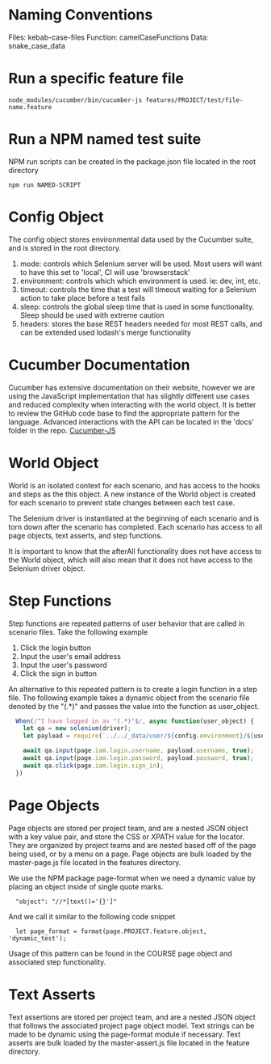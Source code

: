 # Naming Conventions
Files: kebab-case-files
Function: camelCaseFunctions
Data: snake_case_data

# Run a specific feature file
```
node_modules/cucumber/bin/cucumber-js features/PROJECT/test/file-name.feature
```

# Run a NPM named test suite
NPM run scripts can be created in the package.json file located in the root directory
```
npm run NAMED-SCRIPT
```

# Config Object
The config object stores environmental data used by the Cucumber suite, and is stored in the root directory.
1. mode: controls which Selenium server will be used.  Most users will want to have this set to 'local', CI will use 'browserstack'
2. environment: controls which which environment is used. ie: dev, int, etc.
3. timeout: controls the time that a test will timeout waiting for a Selenium action to take place before a test fails
4. sleep: controls the global sleep time that is used in some functionality.  Sleep should be used with extreme caution
5. headers: stores the base REST headers needed for most REST calls, and can be extended used lodash's merge functionality

# Cucumber Documentation
Cucumber has extensive documentation on their website, however we are using the JavaScript implementation that has slightly different use cases and reduced complexity when interacting with the world object.  It is better to review the GitHub code base to find the appropriate pattern for the language.  Advanced interactions with the API can be located in the 'docs' folder in the repo.
[Cucumber-JS](https://github.com/cucumber/cucumber-js)

# World Object
World is an isolated context for each scenario, and has access to the hooks and steps as the this object.   A new instance of the World object is created for each scenario to prevent state changes between each test case.

The Selenium driver is instantiated at the beginning of each scenario and is torn down after the scenario has completed.  Each scenario has access to all page objects, text asserts, and step functions.

It is important to know that the afterAll functionality does not have access to the World object, which will also mean that it does not have access to the Selenium driver object.

# Step Functions
Step functions are repeated patterns of user behavior that are called in scenario files.  Take the following example
1. Click the login button
2. Input the user's email address
3. Input the user's password
4. Click the sign in button

An alternative to this repeated pattern is to create a login function in a step file.  The following example takes a dynamic object from the scenario file denoted by the "(.*)" and passes the value into the function as user_object.

```javascript
  When(/^I have logged in as "(.*)"$/, async function(user_object) {
    let qa = new selenium(driver);
    let payload = require(`../../_data/user/${config.environment}/${user_object}.json`);

    await qa.input(page.iam.login.username, payload.username, true);
    await qa.input(page.iam.login.password, payload.password, true);
    await qa.click(page.iam.login.sign_in);
  })
```

# Page Objects
Page objects are stored per project team, and are a nested JSON object with a key value pair, and store the CSS or XPATH value for the locator.  They are organized by project teams and are nested based off of the page being used, or by a menu on a page.  Page objects are bulk loaded by the master-page.js file located in the features directory.

We use the NPM package page-format when we need a dynamic value by placing an object inside of single quote marks.  
```
  "object": "//*[text()='{}']"
```
And we call it similar to the following code snippet
```
  let page_format = format(page.PROJECT.feature.object, 'dynamic_test');
```
Usage of this pattern can be found in the COURSE page object and associated step functionality.

# Text Asserts
Text assertions are stored per project team, and are a nested JSON object that follows the associated project page object model.  Text strings can be made to be dynamic using the page-format module if necessary.  Text asserts are bulk loaded by the master-assert.js file located in the feature directory.
